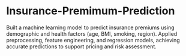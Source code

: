 # Insurance-Premimum-Prediction
Built a machine learning model to predict insurance premiums using demographic and health factors (age, BMI, smoking, region). Applied preprocessing, feature engineering, and regression models, achieving accurate predictions to support pricing and risk assessment.
